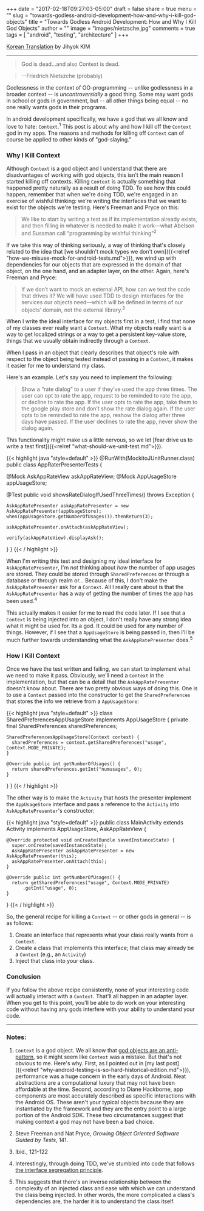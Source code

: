 +++
date = "2017-02-18T09:27:03-05:00"
draft = false
share = true
menu = ""
slug = "towards-godless-android-development-how-and-why-i-kill-god-objects"
title = "Towards Godless Android Development: How and Why I Kill God Objects"
author = ""
image = "images/nietzsche.jpg"
comments = true
tags = [
  "android",
  "testing",
  "architecture"
]
+++

[Korean Translation](http://kimjihyok.info/entry/%EB%B2%88%EC%97%AD-%EC%95%88%EB%93%9C%EB%A1%9C%EC%9D%B4%EB%93%9C%EC%99%80-%EB%AC%B4%EC%8B%A0%EB%A1%A0%EC%9D%98-%EB%B0%A9%ED%96%A5-God-Object-%EC%A0%9C%EA%B1%B0-%EC%A0%91%EA%B7%BC%EB%A1%A0) by Jihyok KIM

---

>God is dead...and also Context is dead.

>--Friedrich Nietszche (probably)

Godlessness in the context of OO-programming -- unlike godlessness in a broader context -- is *uncontroversially* a good thing. Some may want gods in school or gods in government, but -- all other things being equal -- no one really wants gods in their programs.

In android development specifically, we have a god that we all know and love to hate: `Context`.<sup>1</sup> This post is about why and how I kill off the `Context` god in my apps. The reasons and methods for killing off `Context` can of course be applied to other kinds of "god-slaying."

### Why I Kill Context

Although `Context` is a god object and I understand that there are disadvantages of working with god objects, this isn't the main reason I started killing off contexts. Killing `Context` is actually something that happened pretty naturally as a result of doing TDD. To see how this could happen, remember that when we're doing TDD, we're engaged in an exercise of wishful thinking: we're writing the interfaces that we want to exist for the objects we're testing. Here's Freeman and Pryce on this:

>We like to start by writing a test as if its implementation already exists, and then filling in whatever is needed to make it work—what Abelson and Sussman call “programming by wishful thinking”<sup>2</sup>

If we take this way of thinking seriously, a way of thinking that's closely related to the idea that [we shouldn't mock types we don't own]({{<relref "how-we-misuse-mock-for-android-tests.md">}}), we wind up with dependencies for our objects that are expressed in the domain of that object, on the one hand, and an adapter layer, on the other. Again, here's Freeman and Pryce:

>If we don’t want to mock an external API, how can we test the code that drives it? We will have used TDD to design interfaces for the services our objects need—which will be defined in terms of our objects’ domain, not the external library.<sup>3</sup>

When I write the ideal interface for my objects first in a test, I find that none of my classes ever really want a `Context`. What my objects really want is a way to get localized strings or a way to get a persistent key-value store, things that we usually obtain indirectly through a `Context`.

When I pass in an object that clearly describes that object's role with respect to the object being tested instead of passing in a `Context`, it makes it easier for me to understand my class.

Here's an example. Let's say you need to implement the following:

>Show a “rate dialog” to a user if they’ve used the app three times. The user can opt to rate the app, request to be reminded to rate the app, or decline to rate the app. If the user opts to rate the app, take them to the google play store and don’t show the rate dialog again. If the user opts to be reminded to rate the app, reshow the dialog after three days have passed. If the user declines to rate the app, never show the dialog again.

This functionality might make us a little nervous, so we let [fear drive us to write a test first]({{<relref "what-should-we-unit-test.md">}}).

{{< highlight java "style=default" >}}
@RunWith(MockitoJUnitRunner.class)
public class AppRaterPresenterTests {

  @Mock AskAppRateView askAppRateView;
  @Mock AppUsageStore appUsageStore;

  @Test public void showsRateDialogIfUsedThreeTimes() throws Exception {  

    AskAppRatePresenter askAppRatePresenter = new AskAppRatePresenter(appUsageStore);
    when(appUsageStore.getNumberOfUsages()).thenReturn(3);

    askAppRatePresenter.onAttach(askAppRateView);

    verify(askAppRateView).displayAsk();
  }
}
{{< / highlight >}}

When I'm writing this test and designing my ideal interface for `AskAppRatePresenter`, I'm *not* thinking about *how* the number of app usages are stored. They could be stored through `SharedPreferences` or through a database or through realm or... Because of this, I don't make the `AskAppRatePresenter` ask for a `Context`. All I really care about is that the `AskAppRatePresenter` has a way of getting the number of times the app has been used.<sup>4</sup>

This actually makes it easier for me to read the code later. If I see that a `Context` is being injected into an object, I don't really have any strong idea what it might be used for. Its a god. It could be used for any number of things. However, if I see that a `AppUsageStore` is being passed in, then I'll be much further towards understanding what the `AskAppRatePresenter` does.<sup>5</sup>

### How I Kill Context

Once we have the test written and failing, we can start to implement what we need to make it pass. Obviously, we'll need a `Context` in the implementation, but that can be a detail that the `AskAppRatePresenter` doesn't know about. There are two pretty obvious ways of doing this. One is to use a `Context` passed into the constructor to get the `SharedPreferences` that stores the info we retrieve from a `AppUsageStore`:

{{< highlight java "style=default" >}}
class SharedPreferencesAppUsageStore implements AppUsageStore {
    private final SharedPreferences sharedPreferences;

    SharedPreferencesAppUsageStore(Context context) {
      sharedPreferences = context.getSharedPreferences("usage", Context.MODE_PRIVATE);
    }

    @Override public int getNumberOfUsages() {
      return sharedPreferences.getInt("numusages", 0);
    }
  }
}
{{< / highlight >}}

The other way is to make the `Activity` that hosts the presenter implement the `AppUsageStore` interface and pass a reference to the `Activity` into `AskAppRatePresenter`'s constructor:

{{< highlight java "style=default" >}}
public class MainActivity extends Activity implements AppUsageStore, AskAppRateView {

    @Override protected void onCreate(Bundle savedInstanceState) {
      super.onCreate(savedInstanceState);
      AskAppRatePresenter askAppRatePresenter = new AskAppRatePresenter(this);
      askAppRatePresenter.onAttach(this);
    }

    @Override public int getNumberOfUsages() {
      return getSharedPreferences("usage", Context.MODE_PRIVATE)
          .getInt("usage", 0);
    }
}
{{< / highlight >}}

So, the general recipe for killing a `Context` -- or other gods in general -- is as follows:

1. Create an interface that represents what your class really wants from a `Context`.
1. Create a class that implements this interface; that class may already be a `Context` (e.g., an `Activity`)
1. Inject that class into your class.

### Conclusion

If you follow the above recipe consistently, none of your interesting code will actually interact with a `Context`. That'll all happen in an adapter layer. When you get to this point, you'll be able to do work on your interesting code without having any gods interfere with your ability to understand your code.

---

### Notes:

1. `Context` is a god object. We all know that [god objects are an anti-pattern](https://en.wikipedia.org/wiki/God_object), so it might seem like `Context` was a mistake. But that's not obvious to me. Here's why. First, as I pointed out in [my last post]({{<relref "why-android-testing-is-so-hard-historical-edition.md">}}), performance was a huge concern in the early days of Android. Neat abstractions are a computational luxury that may not have been affordable at the time. Second, according to Diane Hackborne, app components are most accurately described as specific interactions with the Android OS. These aren't your typical objects because they are instantiated by the framework and they are the entry point to a large portion of the Android SDK. These two circumstances suggest that making context a god may not have been a bad choice.

1. Steve Freeman and Nat Pryce, *Growing Object Oriented Software Guided by Tests*, 141.

1. Ibid., 121-122

1. Interestingly, through doing TDD, we've stumbled into code that follows [the interface segregation principle](https://en.wikipedia.org/wiki/Interface_segregation_principle).

1. This suggests that there's an inverse relationship between the complexity of an injected class and ease with which we can understand the class being injected. In other words, the more complicated a class's dependencies are, the harder it is to understand the class itself.
